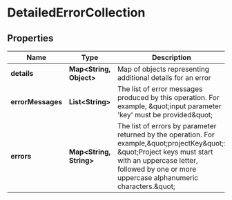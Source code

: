 # DetailedErrorCollection

## Properties
Name | Type | Description | Notes
------------ | ------------- | ------------- | -------------
**details** | **Map&lt;String, Object&gt;** | Map of objects representing additional details for an error |  [optional]
**errorMessages** | **List&lt;String&gt;** | The list of error messages produced by this operation. For example, \&quot;input parameter &#x27;key&#x27; must be provided\&quot; |  [optional]
**errors** | **Map&lt;String, String&gt;** | The list of errors by parameter returned by the operation. For example,\&quot;projectKey\&quot;: \&quot;Project keys must start with an uppercase letter, followed by one or more uppercase alphanumeric characters.\&quot; |  [optional]
